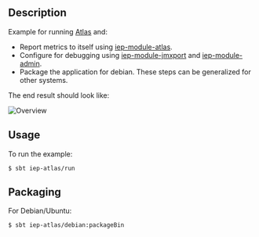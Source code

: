 
## Description

Example for running [Atlas](https://github.com/Netflix/atlas/) and:

* Report metrics to itself using
    [iep-module-atlas](https://github.com/Netflix/iep/tree/master/iep-module-atlas).
* Configure for debugging using
    [iep-module-jmxport](https://github.com/Netflix/iep/tree/master/iep-module-jmxport) and
    [iep-module-admin](https://github.com/Netflix/iep/tree/master/iep-module-admin).
* Package the application for debian. These steps can be generalized for other
    systems.

The end result should look like:

![Overview](images/overview.png)

## Usage

To run the example:

```
$ sbt iep-atlas/run
```

## Packaging

For Debian/Ubuntu:

```
$ sbt iep-atlas/debian:packageBin
```
